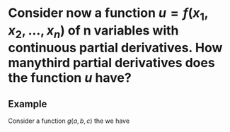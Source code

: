 # Consider now a function $u = f (x_{1}, x_{2}, . . . , x_{n})$ of n variables with continuous partial derivatives. How manythird partial derivatives does the function $u$ have?

## Example
Consider a function $g(a,b,c)$ the we have 